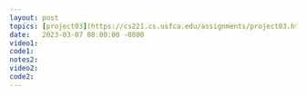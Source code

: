 ```yaml
---
layout: post
topics: [project03](https://cs221.cs.usfca.edu/assignments/project03.html) announced, recursion
date:   2023-03-07 08:00:00 -0800
video1: 
code1:  
notes2: 
video2: 
code2:  
---
```

